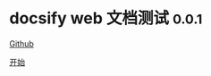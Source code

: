 # docsify web 文档测试 <small>0.0.1</small>

<a href="https://github.com/xdddhd/doc-web">Github</a>

<a href="#README">开始</a>

